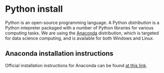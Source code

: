 # Python install
Python is an open-source programming language.  A Python *distribution* is a Python intepreter packaged with a number of Python libraries for various computing tasks.  We are using the [Anaconda](https://www.anaconda.com/) distribution, which is targeted for data science computing, and is available for both Windows and Linux.  

## Anaconda installation instructions
Official installation instructions for Anaconda can be found [at this link](https://docs.anaconda.com/anaconda/install/linux).
